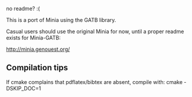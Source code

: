 no readme? :(

This is a port of Minia using the GATB library.

Casual users should use the original Minia for now, until a proper readme exists for Minia-GATB: 

http://minia.genouest.org/





Compilation tips
----------------


If cmake complains that pdflatex/bibtex are absent, compile with: 
cmake -DSKIP_DOC=1
